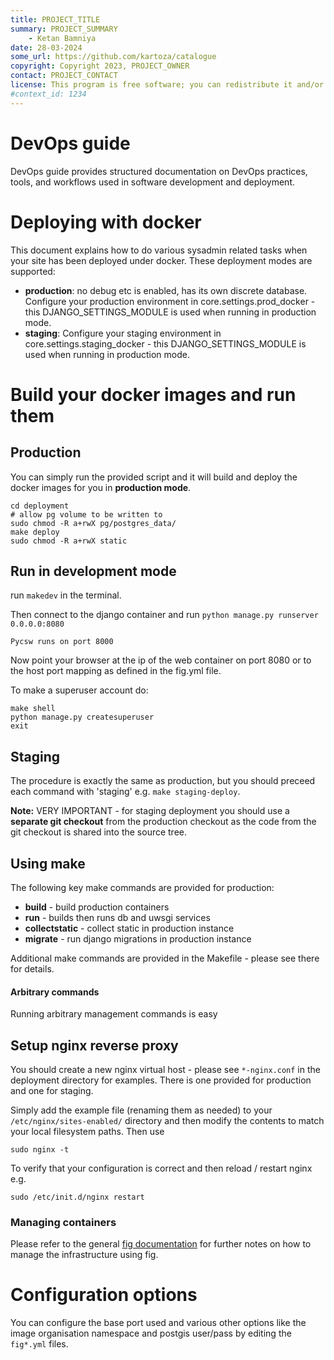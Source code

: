```yaml
---
title: PROJECT_TITLE
summary: PROJECT_SUMMARY
    - Ketan Bamniya
date: 28-03-2024
some_url: https://github.com/kartoza/catalogue
copyright: Copyright 2023, PROJECT_OWNER
contact: PROJECT_CONTACT
license: This program is free software; you can redistribute it and/or modify it under the terms of the GNU Affero General Public License as published by the Free Software Foundation; either version 3 of the License, or (at your option) any later version.
#context_id: 1234
---
```


# DevOps guide

DevOps guide provides structured documentation on DevOps practices, tools, and workflows used in software development and deployment.

# Deploying with docker

This document explains how to do various sysadmin related tasks when your
site has been deployed under docker. These deployment modes are supported:

* **production**: no debug etc is enabled, has its own discrete database. Configure
  your production environment in core.settings.prod_docker - this
  DJANGO_SETTINGS_MODULE is used when running in production mode.
* **staging**: Configure your staging environment in core.settings.staging_docker -
  this DJANGO_SETTINGS_MODULE is used when running in production mode.

# Build your docker images and run them

## Production

You can simply run the provided script and it will build and deploy the docker
images for you in **production mode**.

```
cd deployment
# allow pg volume to be written to
sudo chmod -R a+rwX pg/postgres_data/
make deploy
sudo chmod -R a+rwX static
```
## Run in development mode

run `makedev` in the terminal. 

Then connect to the django container and run `python manage.py runserver 0.0.0.0:8080`

`Pycsw runs on port 8000`


Now point your browser at the ip of the web container on port 8080 or to the
host port mapping as defined in the fig.yml file.

To make a superuser account do:

```
make shell
python manage.py createsuperuser
exit
```

## Staging

The procedure is exactly the same as production, but you should preceed 
each command with 'staging' e.g. ``make staging-deploy``.

**Note:** VERY IMPORTANT - for staging deployment you should use a **separate
git checkout**  from the production checkout as the code from the git checkout
is shared into the source tree.

## Using make

The following key make commands are provided for production:

* **build** - build production containers
* **run** - builds then runs db and uwsgi services
* **collectstatic** - collect static in production instance
* **migrate** - run django migrations in production instance

Additional make commands are provided in the Makefile - please see there
for details.

#### Arbitrary commands

Running arbitrary management commands is easy 

## Setup nginx reverse proxy

You should create a new nginx virtual host - please see
``*-nginx.conf`` in the deployment directory for examples. There is
one provided for production and one for staging.

Simply add the example file (renaming them as needed) to your 
``/etc/nginx/sites-enabled/`` directory and then modify the contents to 
match your local filesystem paths. Then use

```
sudo nginx -t
```

To verify that your configuration is correct and then reload / restart nginx
e.g.

```
sudo /etc/init.d/nginx restart
```

### Managing containers

Please refer to the general [fig documentation](http://www.fig.sh/cli.hyml)
for further notes on how to manage the infrastructure using fig.

# Configuration options

You can configure the base port used and various other options like the
image organisation namespace and postgis user/pass by editing the `fig*.yml` files.
